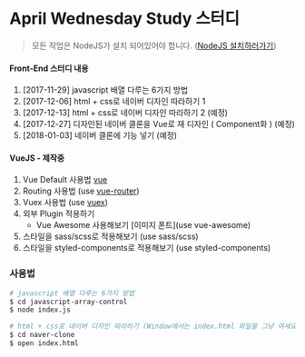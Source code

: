 # April Wednesday Study 스터디

> 모든 작업은 NodeJS가 설치 되어있어야 합니다.  ([NodeJS 설치하러가기](https://nodejs.org))

#### Front-End 스터디 내용
1. [2017-11-29] javascript 배열 다루는 6가지 방법
2. [2017-12-06] html + css로 네이버 디자인 따라하기 1
3. [2017-12-13] html + css로 네이버 디자인 따라하기 2 (예정)
4. [2017-12-27] 디자인된 네이버 클론을 Vue로 재 디자인 ( Component화 ) (예정)
5. [2018-01-03] 네이버 클론에 기능 넣기 (예정)


#### VueJS - 제작중
1. Vue Default 사용법 [vue](https://kr.vuejs.org/v2/guide/index.html)
2. Routing 사용법 (use [vue-router](https://router.vuejs.org/))
3. Vuex 사용법 (use [vuex](https://vuex.vuejs.org/))
4. 외부 Plugin 적용하기
    - Vue Awesome 사용해보기 [이미지 폰트](use vue-awesome)
5. 스타일을 sass/scss로 적용해보기 (use sass/scss)
6. 스타일을 styled-components로 적용해보기 (use styled-components)

### 사용법
```bash
# javascript 배열 다루는 6가지 방법
$ cd javascript-array-control
$ node index.js

# html + css로 네이버 디자인 따라하기 (Window에서는 index.html 파일을 그냥 여세요.)
$ cd naver-clone
$ open index.html

```
